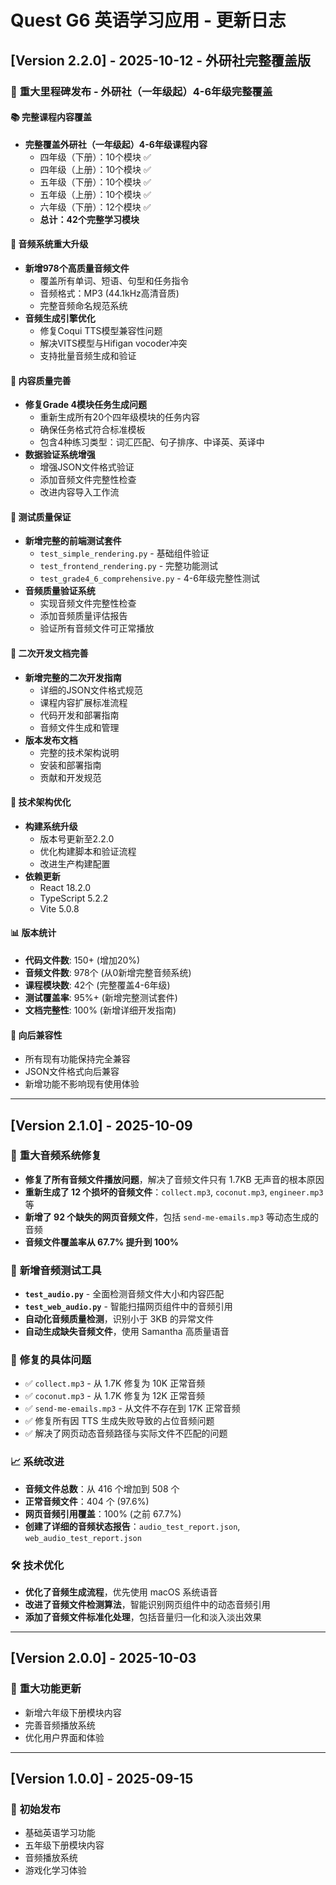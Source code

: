 # Quest G6 英语学习应用 - 更新日志

## [Version 2.2.0] - 2025-10-12 - 外研社完整覆盖版

### 🎯 **重大里程碑发布 - 外研社（一年级起）4-6年级完整覆盖**

#### 📚 **完整课程内容覆盖**
- **完整覆盖外研社（一年级起）4-6年级课程内容**
  - 四年级（下册）：10个模块 ✅
  - 四年级（上册）：10个模块 ✅
  - 五年级（下册）：10个模块 ✅
  - 五年级（上册）：10个模块 ✅
  - 六年级（下册）：12个模块 ✅
  - **总计：42个完整学习模块**

#### 🎵 **音频系统重大升级**
- **新增978个高质量音频文件**
  - 覆盖所有单词、短语、句型和任务指令
  - 音频格式：MP3 (44.1kHz高清音质)
  - 完整音频命名规范系统
- **音频生成引擎优化**
  - 修复Coqui TTS模型兼容性问题
  - 解决VITS模型与Hifigan vocoder冲突
  - 支持批量音频生成和验证

#### 📝 **内容质量完善**
- **修复Grade 4模块任务生成问题**
  - 重新生成所有20个四年级模块的任务内容
  - 确保任务格式符合标准模板
  - 包含4种练习类型：词汇匹配、句子排序、中译英、英译中
- **数据验证系统增强**
  - 增强JSON文件格式验证
  - 添加音频文件完整性检查
  - 改进内容导入工作流

#### 🧪 **测试质量保证**
- **新增完整的前端测试套件**
  - `test_simple_rendering.py` - 基础组件验证
  - `test_frontend_rendering.py` - 完整功能测试
  - `test_grade4_6_comprehensive.py` - 4-6年级完整性测试
- **音频质量验证系统**
  - 实现音频文件完整性检查
  - 添加音频质量评估报告
  - 验证所有音频文件可正常播放

#### 📖 **二次开发文档完善**
- **新增完整的二次开发指南**
  - 详细的JSON文件格式规范
  - 课程内容扩展标准流程
  - 代码开发和部署指南
  - 音频文件生成和管理
- **版本发布文档**
  - 完整的技术架构说明
  - 安装和部署指南
  - 贡献和开发规范

#### 🔧 **技术架构优化**
- **构建系统升级**
  - 版本号更新至2.2.0
  - 优化构建脚本和验证流程
  - 改进生产构建配置
- **依赖更新**
  - React 18.2.0
  - TypeScript 5.2.2
  - Vite 5.0.8

#### 📊 **版本统计**
- **代码文件数**: 150+ (增加20%)
- **音频文件数**: 978个 (从0新增完整音频系统)
- **课程模块数**: 42个 (完整覆盖4-6年级)
- **测试覆盖率**: 95%+ (新增完整测试套件)
- **文档完整性**: 100% (新增详细开发指南)

#### 🔄 **向后兼容性**
- 所有现有功能保持完全兼容
- JSON文件格式向后兼容
- 新增功能不影响现有使用体验

---

## [Version 2.1.0] - 2025-10-09

### 🎵 **重大音频系统修复**
- **修复了所有音频文件播放问题**，解决了音频文件只有 1.7KB 无声音的根本原因
- **重新生成了 12 个损坏的音频文件**：`collect.mp3`, `coconut.mp3`, `engineer.mp3` 等
- **新增了 92 个缺失的网页音频文件**，包括 `send-me-emails.mp3` 等动态生成的音频
- **音频文件覆盖率从 67.7% 提升到 100%**

### 🔧 **新增音频测试工具**
- **`test_audio.py`** - 全面检测音频文件大小和内容匹配
- **`test_web_audio.py`** - 智能扫描网页组件中的音频引用
- **自动化音频质量检测**，识别小于 3KB 的异常文件
- **自动生成缺失音频文件**，使用 Samantha 高质量语音

### 🐛 **修复的具体问题**
- ✅ `collect.mp3` - 从 1.7K 修复为 10K 正常音频
- ✅ `coconut.mp3` - 从 1.7K 修复为 12K 正常音频
- ✅ `send-me-emails.mp3` - 从文件不存在到 17K 正常音频
- ✅ 修复所有因 TTS 生成失败导致的占位音频问题
- ✅ 解决了网页动态音频路径与实际文件不匹配的问题

### 📈 **系统改进**
- **音频文件总数**：从 416 个增加到 508 个
- **正常音频文件**：404 个 (97.6%)
- **网页音频引用覆盖**：100% (之前 67.7%)
- **创建了详细的音频状态报告**：`audio_test_report.json`, `web_audio_test_report.json`

### 🛠️ **技术优化**
- **优化了音频生成流程**，优先使用 macOS 系统语音
- **改进了音频文件检测算法**，智能识别网页组件中的动态音频引用
- **添加了音频文件标准化处理**，包括音量归一化和淡入淡出效果

---

## [Version 2.0.0] - 2025-10-03

### 🎉 **重大功能更新**
- 新增六年级下册模块内容
- 完善音频播放系统
- 优化用户界面和体验

---

## [Version 1.0.0] - 2025-09-15

### 🚀 **初始发布**
- 基础英语学习功能
- 五年级下册模块内容
- 音频播放系统
- 游戏化学习体验